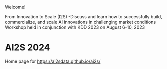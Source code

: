 Welcome! 

From Innovation to Scale (I2S) 
-Discuss and learn how to successfully build, commercialize, and scale AI innovations in challenging market conditions
Workshop held in conjunction with KDD 2023 on August 6-10, 2023

# AI2S 2024
Home page for  https://ai2sdata.github.io/ai2s/




